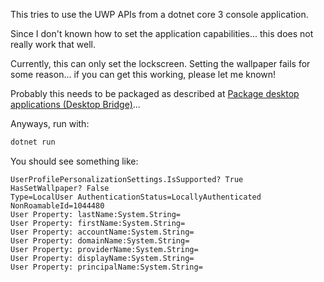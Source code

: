 This tries to use the UWP APIs from a dotnet core 3 console application.

Since I don't known how to set the application capabilities... this does not really work that well.

Currently, this can only set the lockscreen. Setting the wallpaper fails for some reason... if you can get this working, please let me known!

Probably this needs to be packaged as described at [Package desktop applications (Desktop Bridge)](https://docs.microsoft.com/en-us/windows/uwp/porting/desktop-to-uwp-root)...

Anyways, run with:

```powershell
dotnet run
```

You should see something like:

```plain
UserProfilePersonalizationSettings.IsSupported? True
HasSetWallpaper? False
Type=LocalUser AuthenticationStatus=LocallyAuthenticated NonRoamableId=1044480
User Property: lastName:System.String=
User Property: firstName:System.String=
User Property: accountName:System.String=
User Property: domainName:System.String=
User Property: providerName:System.String=
User Property: displayName:System.String=
User Property: principalName:System.String=
```
